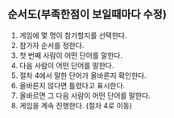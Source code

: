 ## 순서도(부족한점이 보일때마다 수정)

1. 게임에 몇 명이 참가할지를 선택한다.
2. 참가자 순서를 정한다.
3. 첫 번째 사람이 어떤 단어를 말한다.
4. 다음 사람이 어떤 단어를 말한다.
5. 절차 4에서 말한 단어가 올바른지 확인한다.
6. 올바른지 않다면 틀렸다고 표시한다.
7. 올바르면 그 다음 사람이 어떤 단어를 말한다.
8. 게임을 계속 진행한다. (절차 4로 이동)
